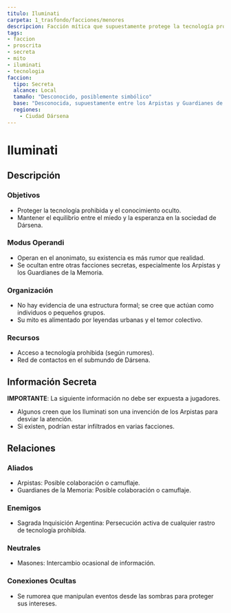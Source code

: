 ```yaml
---
titulo: Iluminati
carpeta: 1_trasfondo/facciones/menores
descripcion: Facción mítica que supuestamente protege la tecnología prohibida en Dársena.
tags:
- faccion
- proscrita
- secreta
- mito
- iluminati
- tecnologia
faccion:
  tipo: Secreta
  alcance: Local
  tamaño: "Desconocido, posiblemente simbólico"
  base: "Desconocida, supuestamente entre los Arpistas y Guardianes de la Memoria"
  regiones:
    - Ciudad Dársena
---
```


# Iluminati

## Descripción

### Objetivos
- Proteger la tecnología prohibida y el conocimiento oculto.
- Mantener el equilibrio entre el miedo y la esperanza en la sociedad de Dársena.

### Modus Operandi
- Operan en el anonimato, su existencia es más rumor que realidad.
- Se ocultan entre otras facciones secretas, especialmente los Arpistas y los Guardianes de la Memoria.

### Organización
- No hay evidencia de una estructura formal; se cree que actúan como individuos o pequeños grupos.
- Su mito es alimentado por leyendas urbanas y el temor colectivo.

### Recursos
- Acceso a tecnología prohibida (según rumores).
- Red de contactos en el submundo de Dársena.

## Información Secreta

**IMPORTANTE**: La siguiente información no debe ser expuesta a jugadores.

- Algunos creen que los Iluminati son una invención de los Arpistas para desviar la atención.
- Si existen, podrían estar infiltrados en varias facciones.

## Relaciones

### Aliados
- Arpistas: Posible colaboración o camuflaje.
- Guardianes de la Memoria: Posible colaboración o camuflaje.

### Enemigos
- Sagrada Inquisición Argentina: Persecución activa de cualquier rastro de tecnología prohibida.

### Neutrales
- Masones: Intercambio ocasional de información.

### Conexiones Ocultas
- Se rumorea que manipulan eventos desde las sombras para proteger sus intereses. 